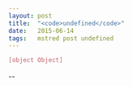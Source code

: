 ```yaml
---
layout: post
title:  "<code>undefined</code>"
date:   2015-06-14
tags:   mstred post undefined
---
```


<code class="code" id="object">[object Object]</code>
<code class="code" id="undefined">undefined</code>

<br>

--

<style type="text/css">
  p { position: relative }
  .code { background-color: transparent; position: absolute }
  #object    { animation: object 30s infinite }
  #undefined { animation: undefined 30s infinite }
  @keyframes object { 0%, 100% { color: #bf616a } 25%, 75% { color: transparent } }
  @keyframes undefined { 0%, 100% { color: transparent }  25%, 75% { color: #bf616a } }
</style>
